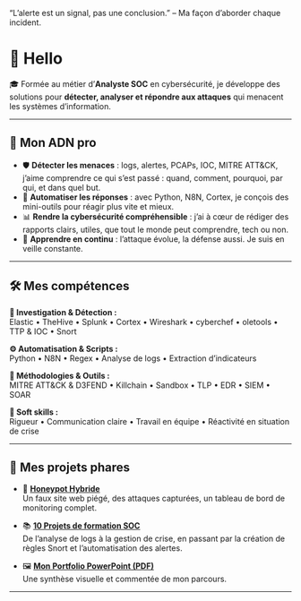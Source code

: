 “L’alerte est un signal, pas une conclusion.”
– Ma façon d’aborder chaque incident.


# 👋 Hello

🎓 Formée au métier d’**Analyste SOC** en cybersécurité, je développe des solutions pour **détecter, analyser et répondre aux attaques** qui menacent les systèmes d’information.

---

## 🧬 Mon ADN pro

- 🛡️ **Détecter les menaces** : logs, alertes, PCAPs, IOC, MITRE ATT&CK, j’aime comprendre ce qui s’est passé : quand, comment, pourquoi, par qui, et dans quel but.
- 🧠 **Automatiser les réponses** : avec Python, N8N, Cortex, je conçois des mini-outils pour réagir plus vite et mieux.
- 📊 **Rendre la cybersécurité compréhensible** : j’ai à cœur de rédiger des rapports clairs, utiles, que tout le monde peut comprendre, tech ou non.
- 🔄 **Apprendre en continu** : l’attaque évolue, la défense aussi. Je suis en veille constante.

---

## 🛠 Mes compétences

**🔎 Investigation & Détection :**  
Elastic • TheHive • Splunk • Cortex • Wireshark • cyberchef • oletools • TTP & IOC • Snort

**⚙️ Automatisation & Scripts :**  
Python • N8N • Regex • Analyse de logs • Extraction d’indicateurs

**🧰 Méthodologies & Outils :**  
MITRE ATT&CK & D3FEND • Killchain • Sandbox • TLP • EDR • SIEM • SOAR

**🎯 Soft skills :**  
Rigueur • Communication claire • Travail en équipe • Réactivité en situation de crise

---

## 🚀 Mes projets phares

- 🔐 **[Honeypot Hybride](https://github.com/NibiCyber/portfolio-NibiCyber/tree/main/projets_personnel_honeypot)**  
  Un faux site web piégé, des attaques capturées, un tableau de bord de monitoring complet.

- 📚 **[10 Projets de formation SOC](https://github.com/NibiCyber/portfolio-NibiCyber/tree/main/parcours_formation)**  
  De l’analyse de logs à la gestion de crise, en passant par la création de règles Snort et l’automatisation des alertes.

- 🖼️ **[Mon Portfolio PowerPoint (PDF)](https://github.com/NibiCyber/portfolio-NibiCyber/blob/main/Marzouk_Anissa_Portfolio_1_01042025.pptx)**  
  Une synthèse visuelle et commentée de mon parcours.

---



